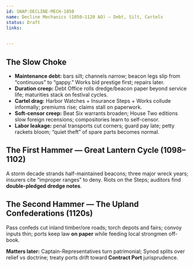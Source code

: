 ```yaml
---
id: SNAP:DECLINE-MECH-1050
name: Decline Mechanics (1050–1120 AO) — Debt, Silt, Cartels
status: Draft
links:

  
---
```


## The Slow Choke
- **Maintenance debt:** bars silt; channels narrow; beacon legs slip from “continuous” to “gappy.” Works bid prestige first; repairs later.
- **Duration creep:** Debt Office rolls dredge/beacon paper beyond service life; maturities stack on festival cycles.
- **Cartel drag:** Harbor Watches + Insurance Steps + Works collude informally; premiums rise; claims stall on paperwork.
- **Soft-censor creep:** Beat Six warrants broaden; House Two editions slow foreign recensions; compositories learn to self-censor.
- **Labor leakage:** penal transports cut corners; guard pay late; petty rackets bloom; “quiet theft” of spare parts becomes normal.

## The First Hammer — Great Lantern Cycle (1098–1102)
A storm decade strands half-maintained beacons; three major wreck years; insurers cite “improper ranges” to deny. Riots on the Steps; auditors find **double-pledged dredge notes**.

## The Second Hammer — The Upland Confederations (1120s)
Pass confeds cut inland timber/ore roads; torch depots and fairs; convoy inputs thin; ports keep law **on paper** while feeding local strongmen off-book.

**Matters later:** Captain-Representatives turn patrimonial; Synod splits over relief vs doctrine; treaty ports drift toward **Contract Port** jurisprudence.
